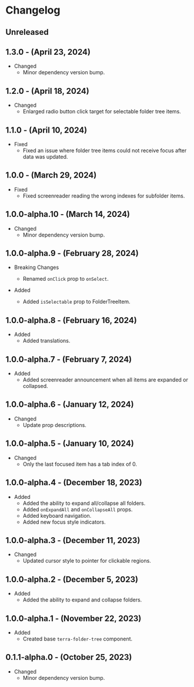 # Changelog

## Unreleased

## 1.3.0 - (April 23, 2024)

* Changed
  * Minor dependency version bump.

## 1.2.0 - (April 18, 2024)

* Changed
  * Enlarged radio button click target for selectable folder tree items.

## 1.1.0 - (April 10, 2024)

* Fixed
  * Fixed an issue where folder tree items could not receive focus after data was updated.

## 1.0.0 - (March 29, 2024)

* Fixed
  * Fixed screenreader reading the wrong indexes for subfolder items.

## 1.0.0-alpha.10 - (March 14, 2024)

* Changed
  * Minor dependency version bump.

## 1.0.0-alpha.9 - (February 28, 2024)

* Breaking Changes
  * Renamed `onClick` prop to `onSelect`.

* Added
  * Added `isSelectable` prop to FolderTreeItem.

## 1.0.0-alpha.8 - (February 16, 2024)

* Added
  * Added translations.

## 1.0.0-alpha.7 - (February 7, 2024)

* Added
  * Added screenreader announcement when all items are expanded or collapsed.

## 1.0.0-alpha.6 - (January 12, 2024)

* Changed
  * Update prop descriptions.

## 1.0.0-alpha.5 - (January 10, 2024)

* Changed
  * Only the last focused item has a tab index of 0.

## 1.0.0-alpha.4 - (December 18, 2023)

* Added
  * Added the ability to expand all/collapse all folders.
  * Added `onExpandAll` and `onCollapseAll` props.
  * Added keyboard navigation.
  * Added new focus style indicators.

## 1.0.0-alpha.3 - (December 11, 2023)

* Changed
  * Updated cursor style to pointer for clickable regions.

## 1.0.0-alpha.2 - (December 5, 2023)

* Added
  * Added the ability to expand and collapse folders.

## 1.0.0-alpha.1 - (November 22, 2023)

* Added
  * Created base `terra-folder-tree` component.

## 0.1.1-alpha.0 - (October 25, 2023)

* Changed
  * Minor dependency version bump.
